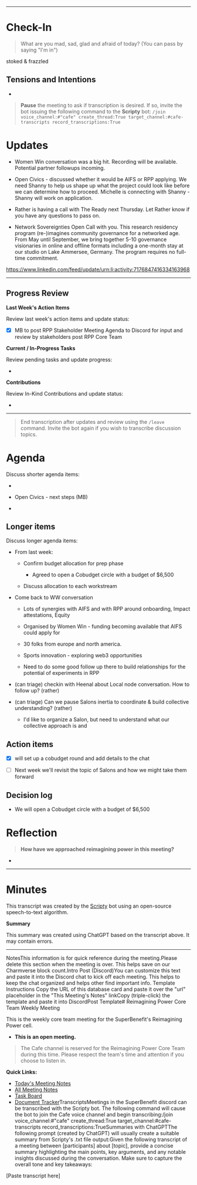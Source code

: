 
---

# Check-In

> What are you mad, sad, glad and afraid of today? (You can pass by saying "I'm in")

stoked & frazzled

## Tensions and Intentions

- 

> **Pause** the meeting to ask if transcription is desired. If so, invite the bot issuing the following command to the **Scripty** bot:
> `/join voice_channel:#"cafe" create_thread:True target_channel:#cafe-transcripts record_transcriptions:True`

# Updates

- Women Win conversation was a big hit. Recording will be available. Potential partner followups incoming. 

- Open Civics - discussed whether it would be AIFS or RPP applying. We need Shanny to help us shape up what the project could look like before we can determine how to proceed. Michelle is connecting with Shanny - Shanny will work on application.

- Rather is having a call with The Ready next Thursday. Let Rather know if you have any questions to pass on.

- Network Sovereignties Open Call with you. This research residency program (re-)imagines community governance for a networked age. From May until September, we bring together 5-10 governance visionaries in online and offline formats including a one-month stay at our studio on Lake Ammersee, Germany. The program requires no full-time commitment.

 https://www.linkedin.com/feed/update/urn:li:activity:7176847416334163968

---

## Progress Review

**Last Week's Action Items**

Review last week's action items and update status:

- [x] MB to post RPP Stakeholder Meeting Agenda to Discord for input and review by stakeholders post RPP Core Team

**Current / In-Progress Tasks**

Review pending tasks and update progress:

-  

**Contributions**

Review In-Kind Contributions and update status:

- 

---

> End transcription after updates and review using the `/leave` command. Invite the bot again if you wish to transcribe discussion topics.

# Agenda

Discuss shorter agenda items:

- 

- Open Civics - next steps (MB)

- 

## Longer items

Discuss longer agenda items:

- From last week:

  - Confirm budget allocation for prep phase

    - Agreed to open a Cobudget circle with a budget of $6,500

  - Discuss allocation to each workstream

- Come back to WW conversation 

  - Lots of synergies with AIFS and with RPP around onboarding, Impact attestations, Equity

  - Organised by Women Win - funding becoming available that AIFS could apply for

  - 30 folks from europe and north america. 

  - Sports innovation - exploring web3 opportunities 

  - Need to do some good follow up there to build relationships for the potential of experiments in RPP

- (can triage) checkin with Heenal about Local node conversation. How to follow up? (rather)

- (can triage) Can we pause Salons inertia to coordinate & build collective understanding? (rather)

  - I'd like to organize a Salon, but need to understand what our collective approach is and 

## Action items

- [x]  will set up a cobudget round and add details to the chat

- [ ] Next week we'll revisit the topic of Salons and how we might take them forward

## Decision log

- We will open a Cobudget circle with a budget of $6,500

# Reflection 

> **How have we approached reimagining power in this meeting?**

- 

---

# Minutes

This transcript was created by the [Scripty](https://scripty.org/) bot using an open-source speech-to-text algorithm.

**Summary**

This summary was created using ChatGPT based on the transcript above. It may contain errors.

> <Paste summary here>

---

NotesThis information is for quick reference during the meeting.Please delete this section when the meeting is over. This helps save on our Charmverse block count.Intro Post (Discord)You can customize this text and paste it into the Discord chat to kick off each meeting. This helps to keep the chat organized and helps other find important info. Template Instructions Copy the URL of this database card and paste it over the "url" placeholder in the "This Meeting's Notes" linkCopy (triple-click) the template and paste it into DiscordPost Template# Reimagining Power Core Team Weekly Meeting

This is the weekly core team meeting for the SuperBenefit's Reimagining Power cell.

- __This is an **open** meeting.__  
> The Cafe channel is reserved for the Reimagining Power Core Team during this time. Please respect the team's time and attention if you choose to listen in.

**Quick Links:**
- [Today's Meeting Notes](url)  
- [All Meeting Notes](https://app.charmverse.io/superbenefit/meeting-notes-reimagining-power-9995214806368862)  
- [Task Board](https://app.charmverse.io/superbenefit/task-board-reimagining-power-18270894134568505)
- [Document Tracker](https://app.charmverse.io/superbenefit/documents-reimagining-power-8236079332321762)TranscriptsMeetings in the SuperBenefit discord can be transcribed with the Scripty bot. The following command will cause the bot to join the Cafe voice channel and begin transcribing:/join voice_channel:#"cafe" create_thread:True target_channel:#cafe-transcripts record_transcriptions:TrueSummaries with ChatGPTThe following prompt (created by ChatGPT) will usually create a suitable summary from Scripty's .txt file output:Given the following transcript of a meeting between [participants] about [topic], provide a concise summary highlighting the main points, key arguments, and any notable insights discussed during the conversation. Make sure to capture the overall tone and key takeaways:

[Paste transcript here]
